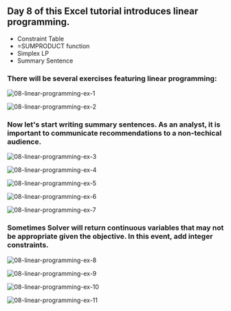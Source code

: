 ## Day 8 of this Excel tutorial introduces linear programming.

* Constraint Table
* =SUMPRODUCT function
* Simplex LP
* Summary Sentence

### There will be several exercises featuring linear programming:

![08-linear-programming-ex-1](https://github.com/user-attachments/assets/32b89ea5-5f5b-4cd1-87ae-667e84ee2d0b)

![08-linear-programming-ex-2](https://github.com/user-attachments/assets/2d3d1495-57c9-45e3-b2c5-561af248ced1)

### Now let's start writing summary sentences. As an analyst, it is important to communicate recommendations to a non-techical audience.

![08-linear-programming-ex-3](https://github.com/user-attachments/assets/71d3ef71-a131-423d-9964-c093805abc57)

![08-linear-programming-ex-4](https://github.com/user-attachments/assets/e0f810b2-2464-4bd9-89c2-88edda51b250)

![08-linear-programming-ex-5](https://github.com/user-attachments/assets/1967fcc8-71f4-4695-9013-468481d6119a)

![08-linear-programming-ex-6](https://github.com/user-attachments/assets/a8151967-ac8e-404a-8a4c-76fec717dab5)

![08-linear-programming-ex-7](https://github.com/user-attachments/assets/a485aa07-086d-4302-acb0-50c877c6e8b5)

### Sometimes Solver will return continuous variables that may not be appropriate given the objective. In this event, add integer constraints.

![08-linear-programming-ex-8](https://github.com/user-attachments/assets/ac7f0feb-dee0-48c5-bdba-a629c266b65a)

![08-linear-programming-ex-9](https://github.com/user-attachments/assets/0e213b4b-efa5-414a-9572-9c5970065566)

![08-linear-programming-ex-10](https://github.com/user-attachments/assets/1adf3136-4ba5-4140-bbe6-75b2ced8fda4)

![08-linear-programming-ex-11](https://github.com/user-attachments/assets/ead28b0b-8759-4973-b93e-633eab9f7d63)
